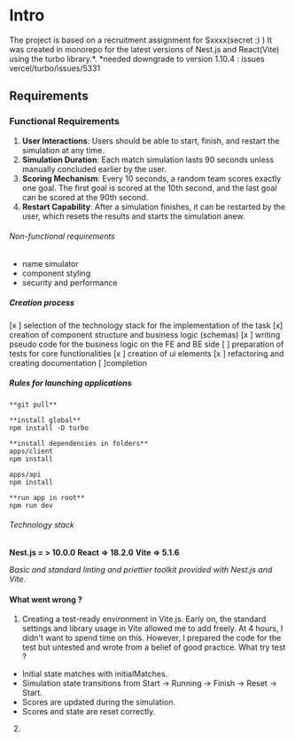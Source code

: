 # Intro
The project is based on a recruitment assignment for Sxxxx(secret :) )
It was created in monorepo for the latest versions of Nest.js and React(Vite) using the turbo library.*.
*needed downgrade to version 1.10.4 : issues vercel/turbo/issues/5331

## Requirements

### Functional Requirements

1. **User Interactions**: Users should be able to start, finish, and restart the simulation at any time.
2. **Simulation Duration**: Each match simulation lasts 90 seconds unless manually concluded earlier by the user.
3. **Scoring Mechanism**: Every 10 seconds, a random team scores exactly one goal. The first goal is scored at the 10th second, and the last goal can be scored at the 90th second.
4. **Restart Capability**: After a simulation finishes, it can be restarted by the user, which resets the results and starts the simulation anew.

###### Non-functional requirements
- name simulator
- component styling
- security and performance

##### Creation process
[x ] selection of the technology stack for the implementation of the task 
[x] creation of component structure and business logic (schemas)
[x ] writing pseudo code for the business logic on the FE and BE side
[ ] preparation of tests for core functionalities
[x ] creation of ui elements
[x ] refactoring and creating documentation
[ ]completion

##### Rules for launching applications


```
**git pull** 

**install global**
npm install -D turbo

**install dependencies in folders**
apps/client
npm install

apps/api
npm install

**run app in root**
npm run dev

```

###### Technology stack

**Nest.js = > 10.0.0**
**React => 18.2.0**
**Vite => 5.1.6**

*Basic and standard linting and priettier toolkit provided with Nest.js and Vite*.

#### What went wrong ?
1. Creating a test-ready environment in Vite.js. Early on, the standard settings and library usage in Vite allowed me to add freely. At 4 hours, I didn't want to spend time on this. However, I prepared the code for the test but untested and wrote from a belief of good practice.
What try test ?
- Initial state matches with initialMatches.
- Simulation state transitions from Start -> Running -> Finish -> Reset -> Start.
- Scores are updated during the simulation.
- Scores and state are reset correctly.
2. 



